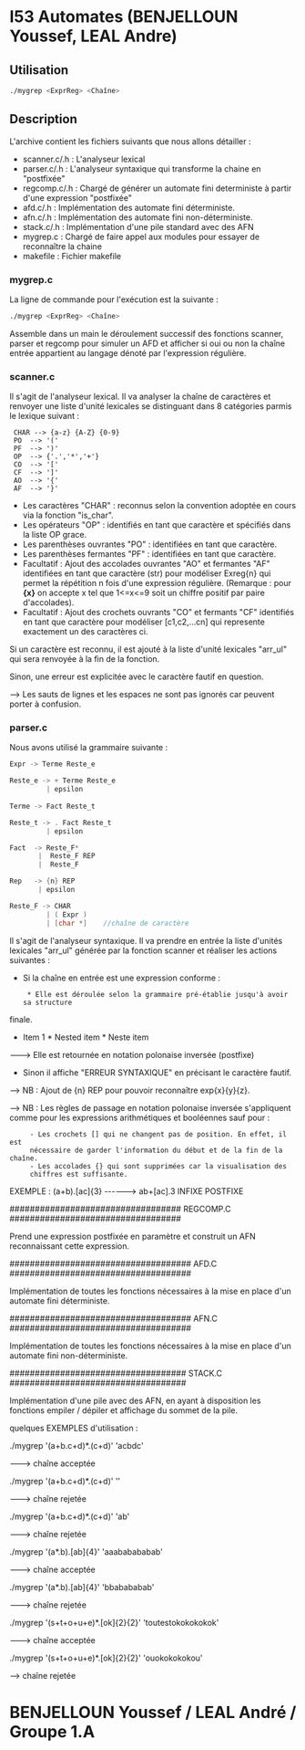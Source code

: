 # I53 Automates (BENJELLOUN Youssef, LEAL Andre)

## Utilisation
```bash
./mygrep <ExprReg> <Chaîne>
```
## Description 
L'archive contient les fichiers suivants que nous allons détailler :

- scanner.c/.h : L'analyseur lexical
- parser.c/.h  : L'analyseur syntaxique qui transforme la chaine en "postfixée"
- regcomp.c/.h : Chargé de générer un automate fini deterministe à partir d'une expression "postfixée"
- afd.c/.h     : Implémentation des automate fini déterministe.
- afn.c/.h     : Implémentation des automate fini non-déterministe.
- stack.c/.h   : Implémentation d'une pile standard avec des AFN
- mygrep.c     : Chargé de faire appel aux modules pour essayer de reconnaître la chaine
- makefile     : Fichier makefile

### **mygrep.c**

La ligne de commande pour l'exécution est la suivante :
```bash
./mygrep <ExprReg> <Chaîne>
```
Assemble dans un main le déroulement successif des fonctions scanner, parser et
regcomp pour simuler un AFD et afficher si oui ou non la chaîne entrée 
appartient au langage dénoté par l'expression régulière.

### **scanner.c**

Il s'agit de l'analyseur lexical. Il va analyser la chaîne de caractères et
renvoyer une liste d'unité lexicales se distinguant dans 8 catégories parmis le
lexique suivant :
```
 CHAR --> {a-z} {A-Z} {0-9}
 PO  --> '('
 PF  --> ')'
 OP  --> {'.','*','+'}
 CO  --> '['
 CF  --> ']'
 AO  --> '{'
 AF  --> '}'
 ```

- Les caractères "CHAR" : reconnus selon la convention adoptée en cours via la fonction "is_char".
- Les opérateurs "OP" : identifiés en tant que caractère et spécifiés dans la liste OP grace.
- Les parenthèses ouvrantes "PO" : identifiées en tant que caractère.
- Les parenthèses fermantes "PF" : identifiées en tant que caractère.
- Facultatif : Ajout des accolades ouvrantes "AO" et fermantes "AF" identifiées en tant que caractère (str) pour modéliser Exreg{n} qui permet la répétition n fois d'une expression régulière.
 (Remarque : pour **{x}** on accepte x tel que 1<=x<=9 soit un chiffre positif par paire d'accolades).
- Facultatif : Ajout des crochets ouvrants "CO" et fermants "CF" identifiés en tant que caractère pour modéliser [c1,c2,...cn] qui represente exactement un des caractères ci.


Si un caractère est reconnu, il est ajouté à la liste d'unité lexicales
"arr_ul" qui sera renvoyée à la fin de la fonction.

Sinon, une erreur est explicitée avec le caractère fautif en question.

--> Les sauts de lignes et les espaces ne sont pas ignorés car peuvent porter à confusion.


### **parser.c**
Nous avons utilisé la grammaire suivante :

```c
Expr -> Terme Reste_e

Reste_e -> + Terme Reste_e
         | epsilon
       
Terme -> Fact Reste_t

Reste_t -> . Fact Reste_t
         | epsilon

Fact  -> Reste_F*
       |  Reste_F REP
       |  Reste_F

Rep   -> {n} REP
       | epsilon

Reste_F -> CHAR
         | ( Expr )
         | [char *]    //chaîne de caractère
```
       

Il s'agit de l'analyseur syntaxique. Il va prendre en entrée la liste d'unités
lexicales "arr_ul" générée par la fonction scanner et réaliser les actions
suivantes :
* Si la chaîne en entrée est une expression conforme :

       * Elle est déroulée selon la grammaire pré-établie jusqu'à avoir sa structure
 finale.
 
* Item 1
       * Nested item
       * Neste item 

---> Elle est retournée en notation polonaise inversée (postfixe)

- Sinon il affiche "ERREUR SYNTAXIQUE" en précisant le caractère fautif. 


--> NB : Ajout de {n} REP pour pouvoir reconnaître exp{x}{y}{z}.

--> NB : Les règles de passage en notation polonaise inversée s'appliquent 
         comme pour les expressions arithmétiques et booléennes sauf pour : 

         - Les crochets [] qui ne changent pas de position. En effet, il est 
         nécessaire de garder l'information du début et de la fin de la chaîne.
         - Les accolades {} qui sont supprimées car la visualisation des
         chiffres est suffisante. 
  

EXEMPLE :  (a+b).[ac]{3}  ------>  ab+[ac].3
              INFIXE                POSTFIXE


################################## REGCOMP.C ##################################

Prend une expression postfixée en paramètre et construit un AFN reconnaissant 
cette expression. 


#################################### AFD.C ####################################

Implémentation de toutes les fonctions nécessaires à la mise en place d'un
automate fini déterministe. 


#################################### AFN.C ####################################

Implémentation de toutes les fonctions nécessaires à la mise en place d'un
automate fini non-déterministe. 


################################### STACK.C ###################################

Implémentation d'une pile avec des AFN, en ayant à disposition les fonctions 
empiler / dépiler et affichage du sommet de la pile.




quelques EXEMPLES d'utilisation : 

./mygrep '(a+b.c+d)*.(c+d)' 'acbdc'

---> chaîne acceptée 

./mygrep '(a+b.c+d)*.(c+d)' ''

---> chaîne rejetée

./mygrep '(a+b.c+d)*.(c+d)' 'ab'

---> chaîne rejetée

./mygrep '(a*.b).[ab]{4}' 'aaababababab'

---> chaîne acceptée  

./mygrep '(a*.b).[ab]{4}' 'bbabababab' 

---> chaîne rejetée

./mygrep '(s+t+o+u+e)*.[ok]{2}{2}' 'toutestokokokokok'

---> chaîne acceptée

./mygrep '(s+t+o+u+e)*.[ok]{2}{2}' 'ouokokokokou'

--> chaîne rejetée
# BENJELLOUN Youssef / LEAL André / Groupe 1.A